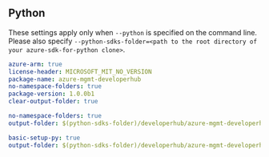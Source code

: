 ## Python

These settings apply only when `--python` is specified on the command line.
Please also specify `--python-sdks-folder=<path to the root directory of your azure-sdk-for-python clone>`.

``` yaml $(track2)
azure-arm: true
license-header: MICROSOFT_MIT_NO_VERSION
package-name: azure-mgmt-developerhub
no-namespace-folders: true
package-version: 1.0.0b1
clear-output-folder: true
```

``` yaml $(python-mode) == 'update' && $(track2)
no-namespace-folders: true
output-folder: $(python-sdks-folder)/developerhub/azure-mgmt-developerhub/azure/mgmt/developerhub
```

``` yaml $(python-mode) == 'create' && $(track2)
basic-setup-py: true
output-folder: $(python-sdks-folder)/developerhub/azure-mgmt-developerhub
```
